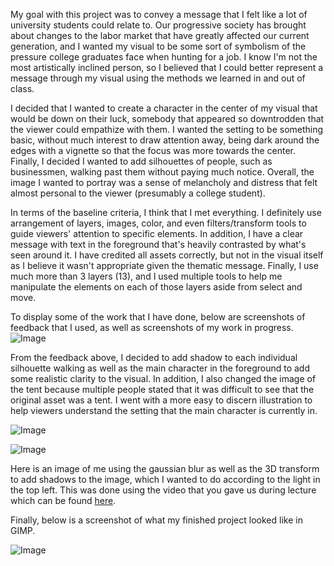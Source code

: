 My goal with this project was to convey a message that I felt like a lot of university students could relate to. Our progressive society has brought about changes to the labor market that have greatly affected our current generation, and I wanted my visual to be some sort of symbolism of the pressure college graduates face when hunting for a job. I know I'm not the most artistically inclined person, so I believed that I could better represent a message through my visual using the methods we learned in and out of class. 

I decided that I wanted to create a character in the center of my visual that would be down on their luck, somebody that appeared so downtrodden that the viewer could empathize with them. I wanted the setting to be something basic, without much interest to draw attention away, being dark around the edges with a vignette so that the focus was more towards the center. Finally, I decided I wanted to add silhouettes of people, such as businessmen, walking past them without paying much notice. Overall, the image I wanted to portray was a sense of melancholy and distress that felt almost personal to the viewer (presumably a college student). 

In terms of the baseline criteria, I think that I met everything. I definitely use arrangement of layers, images, color, and even filters/transform tools to guide viewers' attention to specific elements. In addition, I have a clear message with text in the foreground that's heavily contrasted by what's seen around it. I have credited all assets correctly, but not in the visual itself as I believe it wasn't appropriate given the thematic message. Finally, I use much more than 3 layers (13), and I used multiple tools to help me manipulate the elements on each of those layers aside from select and move. 

To display some of the work that I have done, below are screenshots of feedback that I used, as well as screenshots of my work in progress.
![Image](https://github.com/user-attachments/assets/c095bce7-8543-4e71-b680-efb3894d596b)

From the feedback above, I decided to add shadow to each individual silhouette walking as well as the main character in the foreground to add some realistic clarity to the visual. In addition, I also changed the image of the tent because multiple people stated that it was difficult to see that the original asset was a tent. I went with a more easy to discern illustration to help viewers understand the setting that the main character is currently in.

![Image](https://github.com/user-attachments/assets/00344e34-7148-472a-a25a-7e3dd54737a8)

![Image](https://github.com/user-attachments/assets/93159dfd-fcb7-4b9c-97df-7afb20c27dca)

Here is an image of me using the gaussian blur as well as the 3D transform to add shadows to the image, which I wanted to do according to the light in the top left. This was done using the video that you gave us during lecture which can be found [here](https://daviesmediadesign.com/video-tutorials/create-a-realistic-shadow-for-objects-in-gimp/).

Finally, below is a screenshot of what my finished project looked like in GIMP. 

![Image](https://github.com/user-attachments/assets/60967931-0cd2-473d-a7c1-677bb9338fd4)

